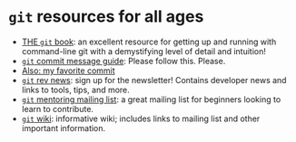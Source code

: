 # `git` resources for all ages

- [THE `git` book](https://git-scm.com/book/en/v2): an excellent resource for
  getting up and running with command-line git with a demystifying level of
  detail and intuition!
- [`git` commit message
  guide](http://tbaggery.com/2008/04/19/a-note-about-git-commit-messages.html):
  Please follow this. Please.
- [Also: my favorite
  commit](https://fatbusinessman.com/2019/my-favourite-git-commit)
- [`git` rev news](https://git.github.io/rev_news/rev_news/): sign up for the
  newsletter! Contains developer news and links to tools, tips, and more.
- [`git` mentoring mailing
  list](https://groups.google.com/forum/#!forum/git-mentoring): a great mailing
  list for beginners looking to learn to contribute.
- [`git` wiki](https://git.wiki.kernel.org/index.php/Main_Page): informative
  wiki; includes links to mailing list and other important information.
